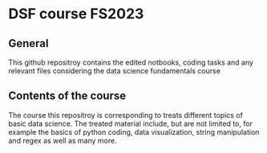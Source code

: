 # DSF course FS2023
## General
This github repositroy contains the edited notbooks, coding tasks and any relevant files considering the data science fundamentals course
## Contents of the course
The course this repositroy is corresponding to treats different topics of basic data science. The treated material include, but are not limited to, for example the basics of python coding, data visualization, string manipulation and regex as well as many more.
